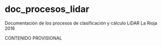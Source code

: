 # doc_procesos_lidar
Documentación de los procesos de clasificación y cálculo LiDAR La Rioja 2016

CONTENIDO PROVISIONAL
